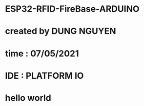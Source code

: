 # ESP32-RFID-FireBase-ARDUINO
# created by DUNG NGUYEN
# time : 07/05/2021
# IDE : PLATFORM IO
# hello world